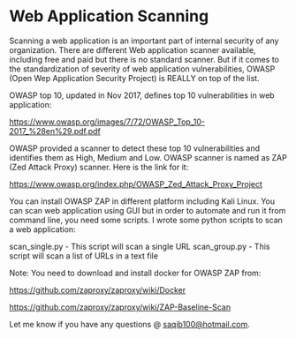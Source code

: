 # Web Application Scanning

Scanning a web application is an important part of internal security of any organization. There are different Web application scanner available, including free and paid but there is no standard scanner. But if it comes to the standardization of severity of web application vulnerabilities, OWASP (Open Wep Application Security Project) is REALLY on top of the list. 

OWASP top 10, updated in Nov 2017, defines top 10 vulnerabilities in web application:

https://www.owasp.org/images/7/72/OWASP_Top_10-2017_%28en%29.pdf.pdf

OWASP provided a scanner to detect these top 10 vulnerabilities and identifies them as High, Medium and Low. OWASP scanner is named as ZAP (Zed Attack Proxy) scanner. Here is the link for it: 

https://www.owasp.org/index.php/OWASP_Zed_Attack_Proxy_Project

You can install OWASP ZAP in different platform including Kali Linux. You can scan web application using GUI but in order to automate and run it from command line, you need some scripts. I wrote some python scripts to scan a web application:

scan_single.py    -       This script will scan a single URL
scan_group.py     -       This script will scan a list of URLs in a text file

Note: You need to download and install docker for OWASP ZAP from:

https://github.com/zaproxy/zaproxy/wiki/Docker

https://github.com/zaproxy/zaproxy/wiki/ZAP-Baseline-Scan

Let me know if you have any questions @ saqib100@hotmail.com.
